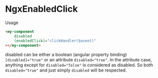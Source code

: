 # NgxEnabledClick

Usage

```html
<my-component
	disabled
	(enabledClick)="clickHandler($event)"
></my-component>
```

disabled can be either a boolean (angular property binding) `[disabled]="true"` or an attribute `disabled="true"`. In the attribute case, anything except for `disabled="false"` is considered as disabled. So both `disabled="true"` and just simply `disabled` will be respected.
